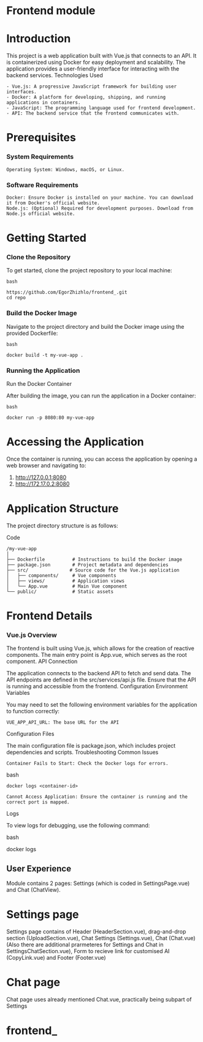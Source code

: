 # Frontend module

# Introduction

This project is a web application built with Vue.js that connects to an API. It is containerized using Docker for easy deployment and scalability. The application provides a user-friendly interface for interacting with the backend services.
Technologies Used

    - Vue.js: A progressive JavaScript framework for building user interfaces.
    - Docker: A platform for developing, shipping, and running applications in containers.
    - JavaScript: The programming language used for frontend development.
    - API: The backend service that the frontend communicates with.

# Prerequisites
### System Requirements

    Operating System: Windows, macOS, or Linux.

### Software Requirements

    Docker: Ensure Docker is installed on your machine. You can download it from Docker's official website.
    Node.js: (Optional) Required for development purposes. Download from Node.js official website.

# Getting Started
### Clone the Repository

To get started, clone the project repository to your local machine:

```
bash

https://github.com/EgorZhizhlo/frontend_.git
cd repo
```

### Build the Docker Image

Navigate to the project directory and build the Docker image using the provided Dockerfile:

```
bash

docker build -t my-vue-app .
```

### Running the Application
Run the Docker Container

After building the image, you can run the application in a Docker container:

```
bash

docker run -p 8080:80 my-vue-app
```

# Accessing the Application

Once the container is running, you can access the application by opening a web browser and navigating to:

1) http://127.0.0.1:8080
2) http://172.17.0.2:8080

# Application Structure

The project directory structure is as follows:

Code

```
/my-vue-app
│
├── Dockerfile          # Instructions to build the Docker image
├── package.json        # Project metadata and dependencies
├── src/               # Source code for the Vue.js application
│   ├── components/     # Vue components
│   ├── views/          # Application views
│   └── App.vue         # Main Vue component
└── public/             # Static assets
```

# Frontend Details
### Vue.js Overview

The frontend is built using Vue.js, which allows for the creation of reactive components. The main entry point is App.vue, which serves as the root component.
API Connection

The application connects to the backend API to fetch and send data. The API endpoints are defined in the src/services/api.js file. Ensure that the API is running and accessible from the frontend.
Configuration
Environment Variables

You may need to set the following environment variables for the application to function correctly:

    VUE_APP_API_URL: The base URL for the API

Configuration Files

The main configuration file is package.json, which includes project dependencies and scripts.
Troubleshooting
Common Issues

    Container Fails to Start: Check the Docker logs for errors.

bash

    docker logs <container-id>

    Cannot Access Application: Ensure the container is running and the correct port is mapped.

Logs

To view logs for debugging, use the following command:

bash

docker logs <container-id>

## User Experience

Module contains 2 pages: Settings (which is coded in SettingsPage.vue) and Chat (ChatView).

# Settings page 

Settings page contains of Header (HeaderSection.vue), drag-and-drop section (UploadSection.vue), Chat Settings (Settings.vue), Chat (Chat.vue) (Also there are additional prarmeteres for Settings and Chat in SettingsChatSection.vue), Form to recieve link for customised AI (CopyLink.vue) and Footer (Footer.vue)

# Chat page

Chat page uses already mentioned Chat.vue, practically being subpart of Settings

# frontend_
